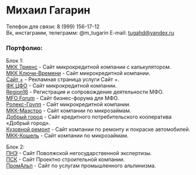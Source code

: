 # Михаил Гагарин
Телефон для связи: 8 (999) 156-17-12  
Вк, инстаграмм, телеграмм: @m_tugarin
E-mail: tugahd@yandex.ru  

### Портфолио:

Блок 1:  
[МКК Триенс](http://www.triens.info/ "МКК Триенс") - Сайт микрокредитной компании с калькулятором.  
[МКК Ключи-Времени](https://мкк-ключи-времени.рф/ "МКК Ключи-Времени") - Сайт микрокредитной компании.  
[Сайт +](http://sait-plus.ru/ "Сайт +") - Рекламная страница услуги Сайт +.  
[ФК ЦФО](http://mkk-finclub.ru/ "ФК ЦФО") - Сайт микрокредитной компании.  
[Region16](https://region16.info/ "Регион16") - Регистрация и сопровождение деятельности МФО.  
[MFO Forum](http://mfoforum.ru/ "МФО Форум") - Сайт бизнес-форума для МФО.  
[Ролекс-Групп](http://ролекс-групп.рф/ "Ролекс-Групп") - Сайт микрокредитной компании.  
[МКК-Маэстро](http://mkk-maestro.ru/ "МКК-Маэстро") - Сайт компании по микрозаймам.  
[Добрый город](https://кпкдобрыйгород.рф/ "КПК Добрый город") - Сайт кредитного потребительского кооператива «Добрый город».  
[Кузовной ремонт](http://кузовнойцех77.рф/ "КЦ77") - Сайт компании по ремонту и покраске автомобилей.  
[МКК-Кошель](http://мкк-кошель.рф/ "МКК-Кошель") - Сайт компании по микрозаймам.  


Блок 2:  
[ПНЭ](http://expertiza.help/ "Поволжская негосударственная экспертиза") - Сайт Поволжской негосударственной экспертизы.  
[ПСК](http://проект.top/ "ПСК") - Сайт Проектно строительной компании.  
[ПромАльп](http://promalp.group/ "Промышленный альпинизм") - Сайт по услугам промышленного альпинизма.   
